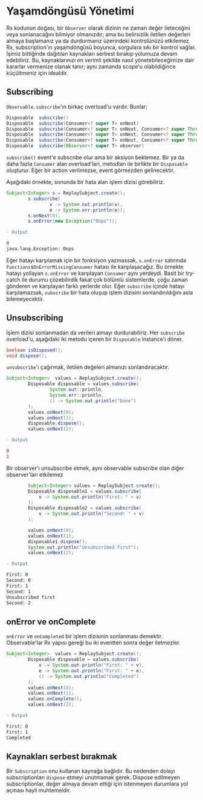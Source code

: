 # Yaşamdöngüsü Yönetimi

Rx kodunun doğası, bir `Observer` olarak dizinin ne zaman değer ileteceğini veya sonlanacağını bilmiyor olmanızdır; ama bu belirsizlik iletilen değerleri almaya başlamanız ya da durdurmanız üzerindeki kontrolünüzü etkilemez. Rx, subscription'ın yaşamdöngüsü boyunca, sorgulara sıkı bir kontrol sağlar. İşimiz bittiğinde dağıtılan kaynakları serbest bırakıp yolumuza devam edebiliriz. Bu, kaynaklarınızı en verimli şekilde nasıl yönetebileceğimize dair kararlar vermenize olanak tanır; aynı zamanda scope'u olabildiğince küçültmeniz için idealdir.

## Subscribing
`Observable.subscribe`'ın birkaç overload'u vardır. Bunlar;

```java
Disposable 	subscribe()
Disposable 	subscribe(Consumer<? super T> onNext)
Disposable 	subscribe(Consumer<? super T> onNext, Consumer<? super Throwable> onError)
Disposable 	subscribe(Consumer<? super T> onNext, Consumer<? super Throwable> onError, Action onComplete)
Disposable 	subscribe(Consumer<? super T> onNext, Consumer<? super Throwable> onError, Action onComplete, Consumer<? super Disposable> onSubscribe)
Disposable 	subscribe(Observer<? super T> observer)
```

`subscribe()` event'e subscribe olur ama bir aksiyon beklemez. Bir ya da daha fazla `Consumer` alan overload'lari, metodları ile birlikte bir `Disposable` oluşturur. Eğer bir action verilmezse, event görmezden gelinecektir.

Aşağıdaki örnekte, sonunda bir hata alan işlem dizisi görebiliriz.

```java
Subject<Integer> s = ReplaySubject.create();
        s.subscribe(
                v -> System.out.println(v),
                e -> System.err.println(e));
        s.onNext(0);
        s.onError(new Exception("Oops"));
```

```diff
- Output 

0
java.lang.Exception: Oops
```

Eğer hatayı karşılamak için bir fonksiyon yazmassak, `s.onError` satırında `Functions$OnErrorMissingConsumer` hatası ile karşılaşacağız. Bu örnekte hatayı yollayan `s.onError` ve karşılayan `Consumer` aynı yerdeydi. Basit bir try-catch ile durumu çözebilirdik fakat çok bölümlü sistemlerde, çoğu zaman gönderen ve karşılayan farklı yerlerde olur. Eğer `subscribe` içinde hatayı karşılamazsak, `subscribe` bir hata oluşup işlem dizisini sonlandırıldığını asla bilemeyecektir.

## Unsubscribing
İşlem dizisi sonlanmadan da verileri almayı durdurabiliriz.  Her `subscribe` overload'u, aşağıdaki iki metodu içeren bir `Disposable` instance'ı döner.

```java
boolean isDisposed();
void dispose();
```

`unsubscribe`'ı çağırmak, iletilen değeleri almanızı sonlandıracaktır.

```java
Subject<Integer>  values = ReplaySubject.create();
        Disposable disposable = values.subscribe(
                System.out::println,
                System.err::println,
                () -> System.out.println("Done")
        );
        values.onNext(0);
        values.onNext(1);
        disposable.dispose();
        values.onNext(2);
```

```diff
- Output 

0
1
```

Bir observer'ı unsubscribe etmek, aynı observable subscribe olan diğer observer'ları etkilemez

```java
        Subject<Integer> values = ReplaySubject.create();
        Disposable disposable1 = values.subscribe(
            v -> System.out.println("First: " + v)
        );
        Disposable disposable2 = values.subscribe(
            v -> System.out.println("Second: " + v)
        );

        values.onNext(0);
        values.onNext(1);
        disposable1.dispose();
        System.out.println("Unsubscribed first");
        values.onNext(2);

```


```diff
- Output 

First: 0
Second: 0
First: 1
Second: 1
Unsubscribed first
Second: 2
```

## onError ve onComplete

`onError` ve `onCompleted` bir işlem dizisinin sonlanması demektir. Observable'lar Rx yapısı gereği bu iki eventten sonra değer iletmezler.

```java
Subject<Integer>  values = ReplaySubject.create();
        Disposable disposable = values.subscribe(
            v -> System.out.println("First: " + v),
            e -> System.out.println("First: " + e),
            () -> System.out.println("Completed")
        );
        values.onNext(0);
        values.onNext(1);
        values.onComplete();
        values.onNext(2);
```       


```diff
- Output 

First: 0
First: 1
Completed
```

## Kaynakları serbest bırakmak

Bir `Subscription` onu kullanan kaynağa bağlıdır. Bu nedenden dolayı subscriptionları `dispose` etmeyi unutmamak gerek. Dispose edilmeyen subscriptionlar, değer almaya devam ettiği için istenmeyen durumlara yol açması hayli muhtemeldir.
